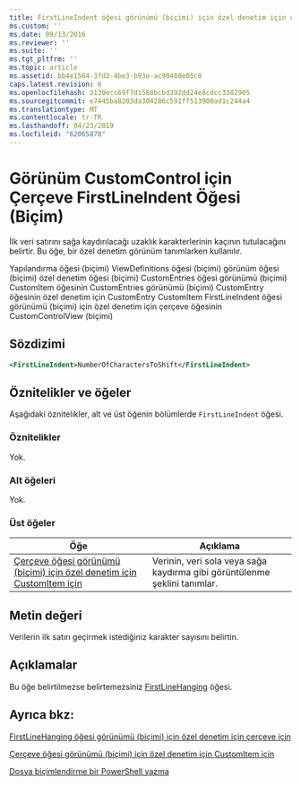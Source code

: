 ```yaml
---
title: FirstLineIndent öğesi görünümü (biçimi) için özel denetim için çerçeve için | Microsoft Docs
ms.custom: ''
ms.date: 09/13/2016
ms.reviewer: ''
ms.suite: ''
ms.tgt_pltfrm: ''
ms.topic: article
ms.assetid: bb4e1564-3fd3-4be3-b93e-ac90480e05c0
caps.latest.revision: 6
ms.openlocfilehash: 3130ecc69f7d1568bcbd392dd24e8cdcc3382905
ms.sourcegitcommit: e7445ba8203da304286c591ff513900ad1c244a4
ms.translationtype: MT
ms.contentlocale: tr-TR
ms.lasthandoff: 04/23/2019
ms.locfileid: "62065878"
---
```

# <a name="firstlineindent-element-for-frame-for-customcontrol-for-view-format"></a>Görünüm CustomControl için Çerçeve FirstLineIndent Öğesi (Biçim)

İlk veri satırını sağa kaydırılacağı uzaklık karakterlerinin kaçının tutulacağını belirtir. Bu öğe, bir özel denetim görünüm tanımlarken kullanılır.

Yapılandırma öğesi (biçimi) ViewDefinitions öğesi (biçimi) görünüm öğesi (biçimi) özel denetim öğesi (biçimi) CustomEntries öğesi görünümü (biçimi) CustomItem öğesinin CustomEntries görünümü (biçimi) CustomEntry öğesinin özel denetim için CustomEntry CustomItem FirstLineIndent öğesi görünümü (biçimi) için özel denetim için çerçeve öğesinin CustomControlView (biçimi)

## <a name="syntax"></a>Sözdizimi

```xml
<FirstLineIndent>NumberOfCharactersToShift</FirstLineIndent>
```

## <a name="attributes-and-elements"></a>Öznitelikler ve öğeler

Aşağıdaki öznitelikler, alt ve üst öğenin bölümlerde `FirstLineIndent` öğesi.

### <a name="attributes"></a>Öznitelikler

Yok.

### <a name="child-elements"></a>Alt öğeleri

Yok.

### <a name="parent-elements"></a>Üst öğeler

|Öğe|Açıklama|
|-------------|-----------------|
|[Çerçeve öğesi görünümü (biçimi) için özel denetim için CustomItem için](./frame-element-for-customitem-for-customcontrol-for-view-format.md)|Verinin, veri sola veya sağa kaydırma gibi görüntülenme şeklini tanımlar.|

## <a name="text-value"></a>Metin değeri

Verilerin ilk satırı geçirmek istediğiniz karakter sayısını belirtin.

## <a name="remarks"></a>Açıklamalar

Bu öğe belirtilmezse belirtemezsiniz [FirstLineHanging](./firstlinehanging-element-for-frame-for-customcontrol-for-view-format.md) öğesi.

## <a name="see-also"></a>Ayrıca bkz:

[FirstLineHanging öğesi görünümü (biçimi) için özel denetim için çerçeve için](./firstlinehanging-element-for-frame-for-customcontrol-for-view-format.md)

[Çerçeve öğesi görünümü (biçimi) için özel denetim için CustomItem için](./frame-element-for-customitem-for-customcontrol-for-view-format.md)

[Dosya biçimlendirme bir PowerShell yazma](./writing-a-powershell-formatting-file.md)
